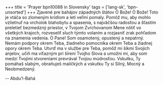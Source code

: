 +++
title = 'Prayer bpn10088 in Slovensky'
tags = ['lang-sk', 'bpn-unsorted']
+++
Zjavené pre bahájov západných štátov
Ó Bože! Ó Bože! Toto je vtáča so zlomeným krídlom a letí veľmi pomaly. Pomôž mu, aby mohlo vzlietnuť na vrcholok blahobytu a spasenia, s najväčšou radosťou a šťastím preletieť bezmedzný priestor, v Tvojom Zvrchovanom Mene nôtiť vo všetkých krajoch, rozveseliť sluch týmto volaním a rozjasniť zrak pohľadom na znamenia vedenia.
Ó Pane! Som osamotený, opustený a nepatrný. Nemám podpory okrem Teba, žiadneho pomocníka okrem Teba a žiadnej opory okrem Teba. Utvrď ma v službe pre Teba, pomôž mi šíkmi Svojich anjelov, učiň ma víťazným pri šírení Tvojho Slova a umožni mi, aby som medzi Tvojimi stvoreniami prevrával Tvojou múdrosťou. Vskutku, Ty pomáhaš slabým, obraňuješ maličkých a vskutku Ty si Silný, Mocný a Neobmedzený.

-- Abdu'l-Bahá
